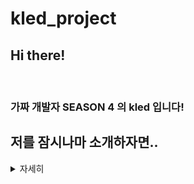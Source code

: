 # kled_project

## Hi there!

<br>

### 가짜 개발자 **SEASON 4** 의 kled 입니다!

## 저를 잠시나마 소개하자면..
<details>
<summary>자세히</summary>
<div markdown="1">

1. 인천대학교 전자공학과 학생입니다.
2. Front-end Developer를 꿈꾸고 있습니다.
3. 귀여운 [챗봇](https://competent-payne-da6f41.netlify.app/chatbot.html)을 만들면서 연습하고 있습니다! 
</div>
</details>
